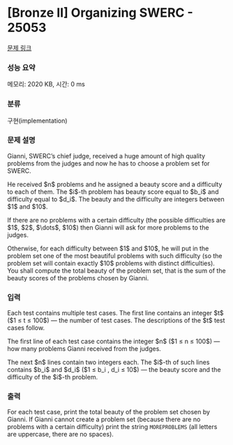 # [Bronze II] Organizing SWERC - 25053 

[문제 링크](https://www.acmicpc.net/problem/25053) 

### 성능 요약

메모리: 2020 KB, 시간: 0 ms

### 분류

구현(implementation)

### 문제 설명

<p>Gianni, SWERC’s chief judge, received a huge amount of high quality problems from the judges and now he has to choose a problem set for SWERC.</p>

<p>He received $n$ problems and he assigned a beauty score and a difficulty to each of them. The $i$-th problem has beauty score equal to $b_i$ and difficulty equal to $d_i$. The beauty and the difficulty are integers between $1$ and $10$.</p>

<p>If there are no problems with a certain difficulty (the possible difficulties are $1$, $2$, $\dots$, $10$) then Gianni will ask for more problems to the judges.</p>

<p>Otherwise, for each difficulty between $1$ and $10$, he will put in the problem set one of the most beautiful problems with such difficulty (so the problem set will contain exactly $10$ problems with distinct difficulties). You shall compute the total beauty of the problem set, that is the sum of the beauty scores of the problems chosen by Gianni.</p>

### 입력 

 <p>Each test contains multiple test cases. The first line contains an integer $t$ ($1 ≤ t ≤ 100$) — the number of test cases. The descriptions of the $t$ test cases follow.</p>

<p>The first line of each test case contains the integer $n$ ($1 ≤ n ≤ 100$) — how many problems Gianni received from the judges.</p>

<p>The next $n$ lines contain two integers each. The $i$-th of such lines contains $b_i$ and $d_i$ ($1 ≤ b_i , d_i ≤ 10$) — the beauty score and the difficulty of the $i$-th problem.</p>

### 출력 

 <p>For each test case, print the total beauty of the problem set chosen by Gianni. If Gianni cannot create a problem set (because there are no problems with a certain difficulty) print the string <code>MOREPROBLEMS</code> (all letters are uppercase, there are no spaces).</p>

